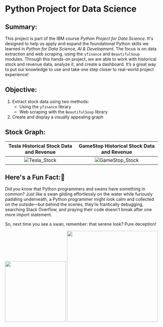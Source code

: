 # Python Project for Data Science

## Summary: 

This project is part of the IBM course *Python Project for Data Science*. It's designed to help us apply and expand the foundational Python skills we learned in *Python for Data Science, AI & Development*. The focus is on data extraction and web scraping, using the `yfinance` and `BeautifulSoup` modules. Through this hands-on project, we are able to work with historical stock and revenue data, analyze it, and create a dashboard. It’s a great way to put our knowledge to use and take one step closer to real-world project experience!

## Objective:

1. Extract stock data using two methods:
   - Using the `yfinance` library
   - Web scraping with the `BeautifulSoup` library
2. Create and display a visually appealing graph

## Stock Graph:



Tesla Historical Stock Data and Revenue             |  GameStop Historical Stock Data and Revenue
:-------------------------:|:-------------------------:
![Tesla_Stock](https://github.com/user-attachments/assets/35c35fa4-31a8-4371-a463-058eef100173)  |  ![GameStop_Stock](https://github.com/user-attachments/assets/07e8629a-3e26-41a7-ad53-c9789b83fad7)

## Here's a Fun Fact:🦢
Did you know that Python programmers and swans have something in common? Just like a swan gliding effortlessly on the water while furiously paddling underneath, a Python programmer might look calm and collected on the outside—but behind the scenes, they’re frantically debugging, searching Stack Overflow, and praying their code doesn’t break after one more import statement.

So, next time you see a swan, remember: that serene look? Pure deception!

<img src="https://openclipart.org/image/2400px/svg_to_png/28580/kablam-Number-Animals-1.png" width="200"/> <img src="https://openclipart.org/download/71101/two.svg" width="300"/>
